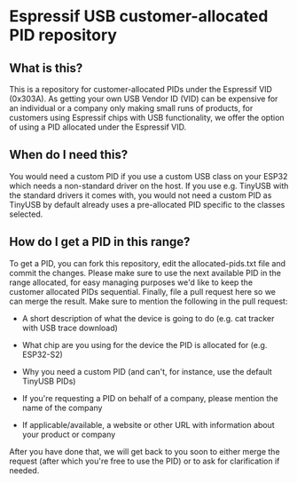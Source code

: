 # Espressif USB customer-allocated PID repository

## What is this?

This is a repository for customer-allocated PIDs under the Espressif VID (0x303A). As getting your own
USB Vendor ID (VID) can be expensive for an individual or a company only making small runs of products, 
for customers using Espressif chips with USB functionality, we offer the option of using a PID 
allocated under the Espressif VID.

## When do I need this?

You would need a custom PID if you use a custom USB class on your ESP32 which needs a non-standard
driver on the host. If you use e.g. TinyUSB with the standard drivers it comes with, you would not
need a custom PID as TinyUSB by default already uses a pre-allocated PID specific to the classes 
selected.

## How do I get a PID in this range?

To get a PID, you can fork this repository, edit the allocated-pids.txt file and commit the changes. 
Please make sure to use the next available PID in the range allocated, for easy managing purposes we'd
like to keep the customer allocated PIDs sequential. Finally, file a pull request here so we can merge 
the result. Make sure to mention the following in the pull request:

- A short description of what the device is going to do (e.g. cat tracker with USB trace download)

- What chip are you using for the device the PID is allocated for (e.g. ESP32-S2)

- Why you need a custom PID (and can't, for instance, use the default TinyUSB PIDs)

- If you're requesting a PID on behalf of a company, please mention the name of the company

- If applicable/available, a website or other URL with information about your product or company

After you have done that, we will get back to you soon to either merge the request (after which you're
free to use the PID) or to ask for clarification if needed.
